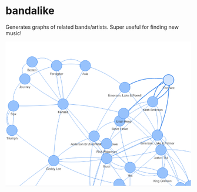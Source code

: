 bandalike
=========
Generates graphs of related bands/artists. Super useful for finding new music!

<p align="center">
	<img src="images/sample.png?raw=true"/>
</p>